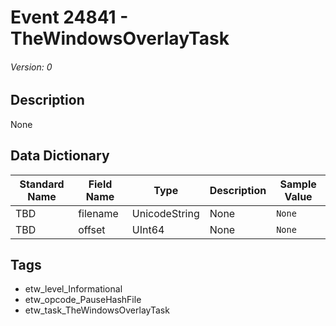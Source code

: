 # Event 24841 - TheWindowsOverlayTask
###### Version: 0

## Description
None

## Data Dictionary
|Standard Name|Field Name|Type|Description|Sample Value|
|---|---|---|---|---|
|TBD|filename|UnicodeString|None|`None`|
|TBD|offset|UInt64|None|`None`|

## Tags
* etw_level_Informational
* etw_opcode_PauseHashFile
* etw_task_TheWindowsOverlayTask